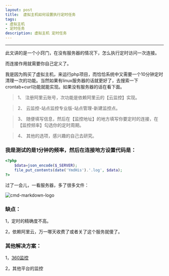 ```yaml
---
layout: post
title:  虚拟主机如何设置执行定时任务
tags:
- 虚拟主机
- 定时任务
description: 虚拟主机 定时任务
---
```


------
<div style="text-align: left;">
此文讲的是一个小窍门，在没有服务器的情况下，怎么执行定时访问一次连接。  


而连接作用就需要你自己定义了。  


我是因为购买了虚拟主机，来运行php项目，而恰恰系统中又需要一个10分钟定时清理一次的功能。当然如果有linux服务器的话就更好了，去搜索一下crontab+curl功能就能实现。如果没有服务器的话在看下面。  



> 1、 注册阿里云账号，次功能是依赖阿里云的【云监控】实现。  

> 2、 云监控-站点监控专业版-站点管理-新建监控点。  

> 3、 随便填写信息，然后在【监控地址】的地方填写你要定时的连接，在【监控频率】勾选你的定时周期。  

> 4、 其他的选项，感兴趣的自己去研究。  



### 我是测试的是1分钟的频率，然后在连接地方设置代码是：  


```php
<?php
    $data=json_encode($_SERVER);
    file_put_contents(date('YmdHis').'.log', $data);
?>
```
过了一会儿，一看服务器，多了很多文件：

![cmd-markdown-logo](https://wx2.sinaimg.cn/mw690/bd875d8bgy1fq6hqmt0t0j20hu06f74z.jpg)

### 缺点：
1，定时的精确度不高。  

2，依赖阿里云，万一哪天收费了或者关了这个服务就傻了。  


### 其他解决方案：
1，[360监控](http://jk.cloud.360.cn/)  

2，其他平台的监控
</div>